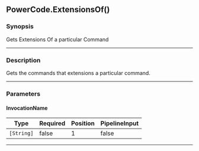 PowerCode.ExtensionsOf()
------------------------




### Synopsis
Gets Extensions Of a particular Command



---


### Description

Gets the commands that extensions a particular command.



---


### Parameters
#### **InvocationName**




|Type      |Required|Position|PipelineInput|
|----------|--------|--------|-------------|
|`[String]`|false   |1       |false        |





---
